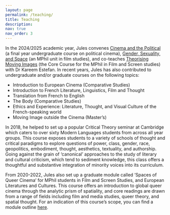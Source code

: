 ```yaml
---
layout: page
permalink: /teaching/
title: Teaching
description:
nav: true
nav_order: 3
---
```


In the 2024/2025 academic year, Jules convenes [Cinema and the Political](https://www.mmll.cam.ac.uk/cs7) (a final year undergraduate course on political cinema), [Gender, Sexuality, and Space](https://www.film.cam.ac.uk/mphil/modules/) (an MPhil unit in film studies), and co-teaches [Theorising Moving Images](https://www.film.cam.ac.uk/mphil/core/) (the Core Course for the MPhil in Film and Screen studies) with Dr Kareem Estefan.
In recent years, Jules has also contributed to undergraduate and/or graduate courses on the following topics:
* Introduction to European Cinema (Comparative Studies)
* Introduction to French Literature, Linguistics, Film and Thought
* Translation from French to English
* The Body (Comparative Studies)
* Ethics and Experience: Literature, Thought, and Visual Culture of the French-speaking world
* Moving Image outside the Cinema (Master’s)

In 2018, he helped to set up a popular Critical Theory seminar at Cambridge which caters to over sixty Modern Languages students from across all year groups. This course exposes students to a variety of schools of thought and critical paradigms to explore questions of power, class, gender, race, geopolitics, embodiment, thought, aesthetics, textuality, and authorship. Going against the grain of ‘canonical’ approaches to the study of literary and cultural criticism, which tend to sediment knowledge, this class offers a thoughtful and substantive integration of minority voices into its curriculum.

From 2020-2022, Jules also set up a graduate module called ‘Spaces of Queer Cinema‘ for MPhil students in Film and Screen Studies, and European Literatures and Cultures. This course offers an introduction to global queer cinema through the analytic prism of spatiality, and core readings are drawn from a range of fields including film and media studies, queer theory, and spatial thought. For an indication of this course’s scope, you can find a module outline [here](https://www.mmll.cam.ac.uk/fss-queer).
